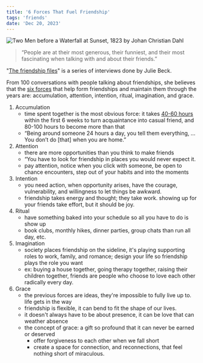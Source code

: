 ```yaml
---
title: '6 Forces That Fuel Friendship'
tags: 'friends'
date: 'Dec 20, 2023'
---
```


![Two Men before a Waterfall at Sunset, 1823 by Johan Christian Dahl](/images/friendshipforces.jpeg)

> “People are at their most generous, their funniest, and their most fascinating when talking with and about their friends.”

"[The friendship files](https://archive.is/CgTjh)" is a series of interviews done by Julie Beck.

From 100 conversations with people talking about friendships, she believes that the [six forces](https://archive.is/7nO7d) that help form friendships and maintain them through the years are: accumulation, attention, intention, ritual, imagination, and grace.

1. Accumulation
   - time spent together is the most obvious force: it takes [40-60 hours](https://journals.sagepub.com/doi/full/10.1177/0265407518761225) within the first 6 weeks to turn acquaintance into casual friend, and 80-100 hours to become more than that
   - “Being around someone 24 hours a day, you tell them everything, ... You don’t do [that] when you are home.”
2. Attention
   - there are more opportunities than you think to make friends
   - “You have to look for friendship in places you would never expect it.
   - pay attention, notice when you click with someone, be open to chance encounters, step out of your habits and into the moments
3. Intention
   - you need action, when opportunity arises, have the courage, vulnerability, and willingness to let things be awkward.
   - friendship takes energy and thought; they take work. showing up for your friends take effort, but it should be joy.
4. Ritual
   - have something baked into your schedule so all you have to do is show up
   - book clubs, monthly hikes, dinner parties, group chats than run all day, etc.
5. Imagination
   - society places friendship on the sideline, it's playing supporting roles to work, family, and romance; design your life so friendship plays the role you want
   - ex: buying a house together, going therapy together, raising their children together, friends are people who choose to love each other radically every day.
6. Grace
   - the previous forces are ideas, they're impossible to fully live up to. life gets in the way
   - friendship is flexible, it can bend to fit the shape of our lives.
   - it doesn't always have to be about presence, it can be love that can weather absence
   - the concept of grace: a gift so profound that it can never be earned or deserved
     - offer forgiveness to each other when we fall short
     - create a space for connection, and reconnections, that feel nothing short of miraculous.
